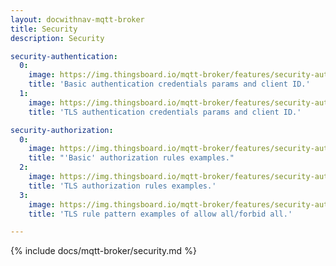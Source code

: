 ```yaml
---
layout: docwithnav-mqtt-broker
title: Security
description: Security

security-authentication:
  0:
    image: https://img.thingsboard.io/mqtt-broker/features/security-authentication-1.png
    title: 'Basic authentication credentials params and client ID.'
  1:
    image: https://img.thingsboard.io/mqtt-broker/features/security-authentication-2.png
    title: 'TLS authentication credentials params and client ID.'  

security-authorization:
  0:
    image: https://img.thingsboard.io/mqtt-broker/features/security-authorization-1.png
    title: "'Basic' authorization rules examples."
  2:
    image: https://img.thingsboard.io/mqtt-broker/features/security-authorization-3.png
    title: 'TLS authorization rules examples.'
  3:
    image: https://img.thingsboard.io/mqtt-broker/features/security-authorization-4.png
    title: 'TLS rule pattern examples of allow all/forbid all.'

---
```


{% include docs/mqtt-broker/security.md %}
